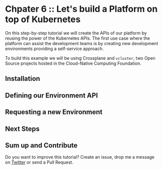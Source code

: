 # Chpater 6 :: Let's build a Platform on top of Kubernetes

On this step-by-step tutorial we will create the APIs of our platform by reusing the power of the Kubernetes APIs. The first use case where the platform can assist the development teams is by creating new development environments providing a self-service approach. 

To build this example we will be using Crossplane and `vcluster`, two Open Source projects hosted in the Cloud-Native Computing Foundation. 

## Installation 


## Defining our Environment API

## Requesting a new Environment


## Next Steps

## Sum up and Contribute

Do you want to improve this tutorial? Create an issue, drop me a message on [Twitter](https://twitter.com/salaboy) or send a Pull Request.